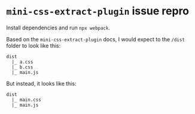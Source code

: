 # `mini-css-extract-plugin` issue repro

Install dependencies and run `npx webpack`.

Based on the `mini-css-extract-plugin` docs, I would expect to the `/dist` folder to look like this:

```
dist
  |_ a.css
  |_ b.css
  |_ main.js
```

But instead, it looks like this:
```
dist
  |_ main.css
  |_ main.js
```
